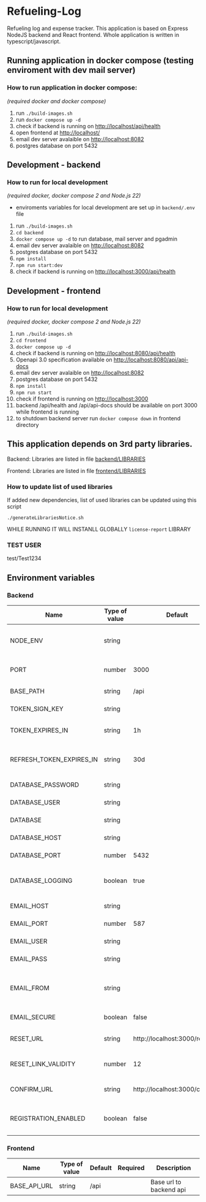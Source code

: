 # Refueling-Log

Refueling log and expense tracker. This application is based on Express NodeJS backend and React frontend. Whole application is written in typescript/javascript.

## Running application in docker compose (testing enviroment with dev mail server)

### How to run application in docker compose:
*(required docker and docker compose)*

1) run `./build-images.sh`
2) run `docker compose up -d`
3) check if backend is running on [http://localhost/api/health](http://localhost/api/health)
4) open frontend at [http://localhost/](http://localhost/)
5) email dev server avalaible on [http://localhost:8082](http://localhost:8082)
6) postgres database on port 5432

## Development - backend

### How to run for local development
*(required docker, docker compose 2 and Node.js 22)*

- enviroments variables for local development are set up in `backend/.env` file

1) run `./build-images.sh`
2) `cd backend`
3) `docker compose up -d` to run database, mail server and pgadmin
4) email dev server avalaible on [http://localhost:8082](http://localhost:8082)
5) postgres database on port 5432
6) `npm install`
7) `npm run start:dev`
8) check if backend is running on [http://localhost:3000/api/health](http://localhost:3000/api/health)

## Development - frontend

### How to run for local development
*(required docker, docker compose 2 and Node.js 22)*

1) run `./build-images.sh`
2) `cd frontend`
3) `docker compose up -d`
4) check if backend is running on [http://localhost:8080/api/health](http://localhost:8080/api/health)
5) Openapi 3.0 specification available on [http://localhost:8080/api/api-docs](http://localhost:8080/api/api-docs)
6) email dev server avalaible on [http://localhost:8082](http://localhost:8082)
7) postgres database on port 5432
8) `npm install`
9) `npm run start`
10) check if frontend is running on [http://localhost:3000](http://localhost:3000)
11) backend /api/health and /api/api-docs should be available on port 3000 while frontend is running
12) to shutdown backend server run `docker compose down` in frontend directory

## This application depends on 3rd party libraries.

Backend: Libraries are listed in file [backend/LIBRARIES](backend/LIBRARIES)

Frontend: Libraries are listed in file [frontend/LIBRARIES](frontend/LIBRARIES)

### How to update list of used libraries

If added new dependencies, list of used libraries can be updated using this script

`./generateLibrariesNotice.sh`

WHILE RUNNING IT WILL INSTANLL GLOBALLY `license-report` LIBRARY

### TEST USER

test/Test1234

## Environment variables

### Backend

| Name | Type of value | Default | Required | Description |
|---|---|---|---|---|
| NODE_ENV | string |||Environment 'development' or 'production'
| PORT | number | 3000 ||Port where backend api will run|
| BASE_PATH | string | /api ||Base path of api|
| TOKEN_SIGN_KEY | string || true |Secrete or private key|
| TOKEN_EXPIRES_IN | string |1h||Length of token validity 1m, 1h, 1d|
| REFRESH_TOKEN_EXPIRES_IN | string |30d||Length of refresh token validity 1m, 1h, 1d ...|
| DATABASE_PASSWORD | string || true |Password to database|
| DATABASE_USER | string || true |Username to database|
| DATABASE | string||true|Name of database|
| DATABASE_HOST | string || true |Host of database|
| DATABASE_PORT | number | 5432 ||Port of database|
| DATABASE_LOGGING | boolean |true||If sequelize should log generated queries|
| EMAIL_HOST | string || true |Host of mail server|
| EMAIL_PORT | number | 587 ||Port of mail server|
| EMAIL_USER | string |||Username to mail server|
| EMAIL_PASS | string |||Password to mail server|
| EMAIL_FROM | string || true |Sender email address displayed in emails as from|
| EMAIL_SECURE | boolean | false ||It TLS should be used|
| RESET_URL | string | http://localhost:3000/reset/ ||Url in emal for reseting password|
| RESET_LINK_VALIDITY | number | 12 ||Hours how long is reset link valid|
| CONFIRM_URL | string | http://localhost:3000/confirm/ ||Url in emal for confirming registration|
| REGISTRATION_ENABLED | boolean | false ||Enable posibility to register new users|

### Frontend

| Name | Type of value | Default | Required | Description |
|---|---|---|---|---|
| BASE_API_URL | string |/api||Base url to backend api|
